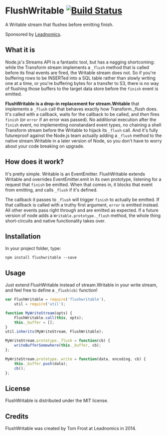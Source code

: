 # FlushWritable [![Build Status](https://travis-ci.org/TomFrost/FlushWritable.svg?branch=master)](https://travis-ci.org/TomFrost/FlushWritable)
A Writable stream that flushes before emitting finish.

Sponsored by [Leadnomics](http://www.leadnomics.com).

## What it is
Node.js's Streams API is a fantastic tool, but has a nagging shortcoming:
while the Transform stream implements a `_flush` method that is called before
its final events are fired, the Writable stream does not.  So if you're
buffering rows to be INSERTed into a SQL table rather than slowly writing one
at a time, or you're buffering bytes for a transfer to S3, there is no way of
flushing those buffers to the target data store before the `finish` event is
emitted.

**FlushWritable is a drop-in replacement for stream.Writable** that implements
a `_flush` call that behaves exactly how Transform._flush does.  It's called
with a callback, waits for the callback to be called, and _then_ fires
`finish` (or `error` if an error was passed).  No additional execution after
the `finish` event, no implementing nonstandard event types, no chaining a
shell Transform stream before the Writable to hijack its `_flush` call.  And
it's fully futureproof against the Node.js team actually adding a `_flush`
method to the native stream.Writable in a later version of Node, so you don't
have to worry about your code breaking on upgrade.

## How does it work?
It's pretty simple.  Writable is an EventEmitter.  FlushWritable extends
Writable and overrides EventEmitter.emit in its own prototype, listening for a
request that `finish` be emitted.  When that comes in, it blocks that event
from emitting, and calls `_flush` if it's defined.

The callback it passes to `_flush` will trigger `finish` to actually be
emitted.  If that callback is called with a truthy first argument, `error` is
emitted instead.  All other events pass right through and are emitted as
expected.  If a future version of node adds a `Writable.prototype._flush`
method, the whole thing short-circuits and native functionality takes over.

## Installation
In your project folder, type:

	npm install flushwritable --save

## Usage
Just extend FlushWritable instead of stream.Writable in your write stream, and
feel free to define a `_flush(cb)` function!

```javascript
var FlushWritable = require('flushwritable'),
    util = require('util');

function MyWriteStream(opts) {
    FlushWritable.call(this, opts);
    this._buffer = [];
}
util.inherits(MyWriteStream, FlushWritable);

MyWriteStream.prototype._flush = function(cb) {
	writeBufferSomewhere(this._buffer, cb);
};

MyWriteStream.prototype._write = function(data, encoding, cb) {
	this._buffer.push(data);
	cb();
};
```

## License
FlushWritable is distributed under the MIT license.

## Credits
FlushWritable was created by Tom Frost at Leadnomics in 2014.
